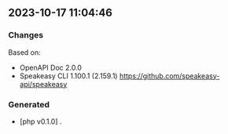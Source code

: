

## 2023-10-17 11:04:46
### Changes
Based on:
- OpenAPI Doc 2.0.0 
- Speakeasy CLI 1.100.1 (2.159.1) https://github.com/speakeasy-api/speakeasy
### Generated
- [php v0.1.0] .